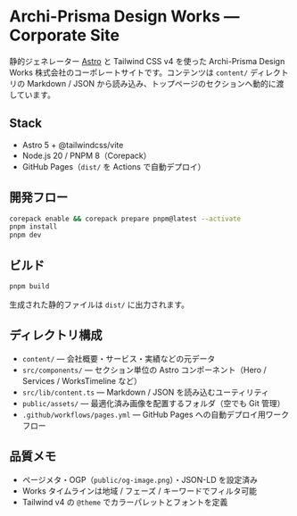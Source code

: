 # Archi-Prisma Design Works — Corporate Site

静的ジェネレーター [Astro](https://astro.build/) と Tailwind CSS v4 を使った Archi-Prisma Design Works 株式会社のコーポレートサイトです。コンテンツは `content/` ディレクトリの Markdown / JSON から読み込み、トップページのセクションへ動的に渡しています。

## Stack

- Astro 5 + @tailwindcss/vite
- Node.js 20 / PNPM 8（Corepack）
- GitHub Pages（`dist/` を Actions で自動デプロイ）

## 開発フロー

```bash
corepack enable && corepack prepare pnpm@latest --activate
pnpm install
pnpm dev
```

## ビルド

```bash
pnpm build
```

生成された静的ファイルは `dist/` に出力されます。

## ディレクトリ構成

- `content/` — 会社概要・サービス・実績などの元データ
- `src/components/` — セクション単位の Astro コンポーネント（Hero / Services / WorksTimeline など）
- `src/lib/content.ts` — Markdown / JSON を読み込むユーティリティ
- `public/assets/` — 最適化済み画像を配置するフォルダ（空でも Git 管理）
- `.github/workflows/pages.yml` — GitHub Pages への自動デプロイ用ワークフロー

## 品質メモ

- ページメタ・OGP（`public/og-image.png`）・JSON-LD を設定済み
- Works タイムラインは地域 / フェーズ / キーワードでフィルタ可能
- Tailwind v4 の `@theme` でカラーパレットとフォントを定義
